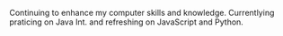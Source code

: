 Continuing to enhance my computer skills and knowledge.
Currentlying praticing on Java Int. and refreshing on JavaScript and Python.
